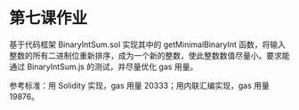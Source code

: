 # 第七课作业

基于代码框架 BinaryIntSum.sol 实现其中的 getMinimalBinaryInt 函数，将输入整数的所有二进制位重新排序，成为一个新的整数，使此整数数值尽量小。要求能通过 BinaryIntSum.js 的测试，并尽量优化 gas 用量。

参考标准：用 Solidity 实现，gas 用量 20333；用内联汇编实现，gas 用量 19876。

